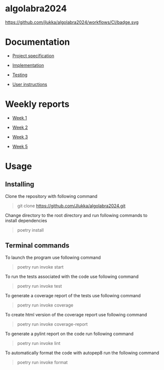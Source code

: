 # algolabra2024
https://github.com/jlukka/algolabra2024/workflows/CI/badge.svg


# Documentation
- [Project specification](https://github.com/Jlukka/algolabra2024/blob/main/documentation/specification.md)

- [Implementation](https://github.com/Jlukka/algolabra2024/blob/main/documentation/implementation.md)

- [Testing](https://github.com/Jlukka/algolabra2024/blob/main/documentation/testing.md)

- [User instructions](https://github.com/Jlukka/algolabra2024/blob/main/documentation/instructions.md)


# Weekly reports
- [Week 1](https://github.com/Jlukka/algolabra2024/blob/main/documentation/weeklyreports/week1.md)

- [Week 2](https://github.com/Jlukka/algolabra2024/blob/main/documentation/weeklyreports/week2.md)

- [Week 3](https://github.com/Jlukka/algolabra2024/blob/main/documentation/weeklyreports/week3.md)

- [Week 5](https://github.com/Jlukka/algolabra2024/blob/main/documentation/weeklyreports/week5.md)


# Usage

## Installing

Clone the repository with following command

> git clone https://github.com/Jlukka/algolabra2024.git

Change directory to the root directory and run following commands to install dependencies

> poetry install

## Terminal commands

To launch the program use following command

> poetry run invoke start

To run the tests associated with the code use following command

> poetry run invoke test

To generate a coverage report of the tests use following command

> poetry run invoke coverage

To create html version of the coverage report use following command

> poetry run invoke coverage-report

To generate a pylint report on the code run following command

> poetry run invoke lint

To automatically format the code with autopep8 run the following command

> poetry run invoke format
